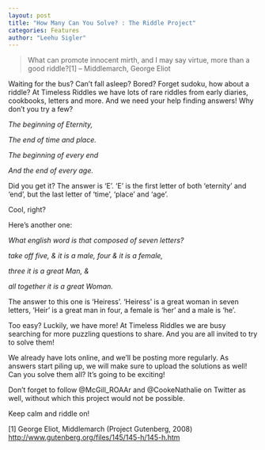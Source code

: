 ```yaml
---
layout: post
title: "How Many Can You Solve? : The Riddle Project"
categories: Features
author: "Leehu Sigler"
---
```


> What can promote innocent mirth, and I may say virtue, more than a good riddle?[1] 
> – Middlemarch, George Eliot

Waiting for the bus? Can’t fall asleep? Bored? Forget sudoku, how about a riddle? At Timeless Riddles we have lots of rare riddles from early diaries, cookbooks, letters and more. And we need your help finding answers! Why don’t you try a few?

*The beginning of Eternity,*

*The end of time and place.*

*The beginning of every end*

*And the end of every age.*

 

Did you get it? The answer is ‘E’. ‘E’ is the first letter of both ‘eternity’ and ‘end’, but the last letter of ‘time’, ‘place’ and ‘age’.

Cool, right?

Here’s another one:

*What english word is that composed of seven letters?*

*take off five, & it is a male, four & it is a female,*

*three it is a great Man, &*

*all together it is a great Woman.*

The answer to this one is ‘Heiress’. ‘Heiress’ is a great woman in seven letters, ‘Heir’ is a great man in four, a female is ‘her’ and a male is ‘he’.

Too easy? Luckily, we have more! At Timeless Riddles we are busy searching for more puzzling questions to share. And you are all invited to try to solve them!

We already have lots online, and we’ll be posting more regularly. As answers start piling up, we will make sure to upload the solutions as well! Can you solve them all? It’s going to be exciting!

Don’t forget to follow @McGill_ROAAr  and @CookeNathalie on Twitter as well, without which this project would not be possible.

Keep calm and riddle on!

[1] George Eliot, Middlemarch (Project Gutenberg, 2008) http://www.gutenberg.org/files/145/145-h/145-h.htm